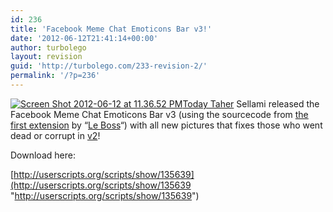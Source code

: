 ```yaml
---
id: 236
title: 'Facebook Meme Chat Emoticons Bar v3!'
date: '2012-06-12T21:41:14+00:00'
author: turbolego
layout: revision
guid: 'http://turbolego.com/233-revision-2/'
permalink: '/?p=236'
---
```


[![](https://turbolego.com/wp-content/uploads/2012/06/Screen-Shot-2012-06-12-at-11.36.52-PM.png "Screen Shot 2012-06-12 at 11.36.52 PM")](https://turbolego.com/wp-content/uploads/2012/06/Screen-Shot-2012-06-12-at-11.36.52-PM.png)[Today Taher](http://www.facebook.com/tunisien7 "http://www.facebook.com/tunisien7") Sellami released the Facebook Meme Chat Emoticons Bar v3 (using the sourcecode from [the first extension](http://userscripts.org/scripts/show/122827 "http://userscripts.org/scripts/show/122827") by “[Le Boss](http://www.facebook.com/theztech "http://www.facebook.com/theztech")“) with all new pictures that fixes those who went dead or corrupt in [v2](https://turbolego.com/extension-update/ "https://turbolego.com/extension-update/")!

Download here:

[http://userscripts.org/scripts/show/135639](http://userscripts.org/scripts/show/135639 "http://userscripts.org/scripts/show/135639")